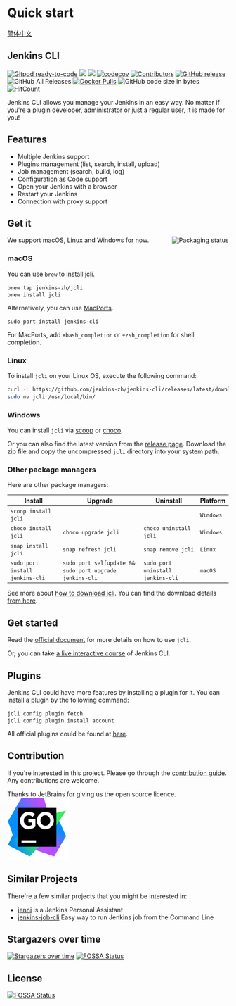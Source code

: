 # Quick start

[简体中文](https://github.com/jenkins-zh/jenkins-cli/blob/master/README-zh.md)

## Jenkins CLI

<!--
[![](https://sonarcloud.io/api/project_badges/measure?project=jenkins-zh_jenkins-cli&metric=alert_status)](https://sonarcloud.io/dashboard?id=jenkins-zh_jenkins-cli) 
-->
[![Gitpod ready-to-code](https://img.shields.io/badge/Gitpod-ready--to--code-blue?logo=gitpod)](https://gitpod.io/#https://github.com/jenkins-zh/jenkins-cli)
[![](https://goreportcard.com/badge/jenkins-zh/jenkins-cli)](https://goreportcard.com/report/jenkins-zh/jenkins-cli)
[![](http://img.shields.io/badge/godoc-reference-5272B4.svg?style=flat-square)](https://godoc.org/github.com/jenkins-zh/jenkins-cli)
[![codecov](https://codecov.io/gh/jenkins-zh/jenkins-cli/branch/master/graph/badge.svg?token=XS8g2CjdNL)](https://codecov.io/gh/jenkins-zh/jenkins-cli)
[![Contributors](https://img.shields.io/github/contributors/jenkins-zh/jenkins-cli.svg)](https://github.com/jenkins-zh/jenkins-cli/graphs/contributors)
[![GitHub release](https://img.shields.io/github/release/jenkins-zh/jenkins-cli.svg?label=release)](https://github.com/jenkins-zh/jenkins-cli/releases/latest)
![GitHub All Releases](https://img.shields.io/github/downloads/jenkins-zh/jenkins-cli/total)
[![Docker Pulls](https://img.shields.io/docker/pulls/jenkinszh/jcli.svg)](https://hub.docker.com/r/jenkinszh/jcli/tags)
![GitHub code size in bytes](https://img.shields.io/github/languages/code-size/jenkins-zh/jenkins-cli)
[![HitCount](http://hits.dwyl.com/jenkins-zh/jenkins-cli.svg)](http://hits.dwyl.com/jenkins-zh/jenkins-cli)

Jenkins CLI allows you manage your Jenkins in an easy way. No matter if you're a plugin developer, administrator or just a regular user, it is made for you!

## Features

* Multiple Jenkins support
* Plugins management \(list, search, install, upload\)
* Job management \(search, build, log\)
* Configuration as Code support
* Open your Jenkins with a browser
* Restart your Jenkins
* Connection with proxy support

## Get it

We support macOS, Linux and Windows for now.
<a href="https://repology.org/project/jenkins-cli/versions">
    <img src="https://repology.org/badge/vertical-allrepos/jenkins-cli.svg" alt="Packaging status" align="right">
</a>

### macOS

You can use `brew` to install jcli.

```text
brew tap jenkins-zh/jcli
brew install jcli
```

Alternatively, you can use [MacPorts](https://ports.macports.org/port/jenkins-cli/summary).

```text
sudo port install jenkins-cli
```

For MacPorts, add `+bash_completion` or `+zsh_completion` for shell completion.

### Linux

To install `jcli` on your Linux OS, execute the following command:

```sh
curl -L https://github.com/jenkins-zh/jenkins-cli/releases/latest/download/jcli-linux-amd64.tar.gz|tar xzv
sudo mv jcli /usr/local/bin/
```

### Windows

You can install `jcli` via [scoop](https://scoop.sh/) or [choco](https://chocolatey.org/packages/jcli/). 

Or you can also find the latest version from the [release page](https://github.com/jenkins-zh/jenkins-cli/releases/latest/download/jcli-windows-amd64.zip). 
Download the zip file and copy the uncompressed `jcli` directory into your system path.

### Other package managers

Here are other package managers:

| Install | Upgrade | Uninstall | Platform |
|---|---|---|---|
| `scoop install jcli` | | | `Windows` |
| `choco install jcli` | `choco upgrade jcli` | `choco uninstall jcli` | `Windows` |
| `snap install jcli` | `snap refresh jcli` | `snap remove jcli` | `Linux` |
| `sudo port install jenkins-cli`| `sudo port selfupdate && sudo port upgrade jenkins-cli` | `sudo port uninstall jenkins-cli` | `macOS`

See more about [how to download jcli](docs/book/en/download.md). You can find the download details [from here](https://tooomm.github.io/github-release-stats/?username=jenkins-zh&repository=jenkins-cli).

## Get started

Read the [official document](http://jcli.jenkins-zh.cn/) for more details on how to use `jcli`.

Or, you can take [a live interactive course](https://www.katacoda.com/jenkins-zh/scenarios/course-jcli) of Jenkins CLI.

## Plugins

Jenkins CLI could have more features by installing a plugin for it. You can install a plugin by the following command:

```text
jcli config plugin fetch
jcli config plugin install account
```

All official plugins could be found at [here](https://github.com/jenkins-zh/jcli-plugins).

## Contribution

If you're interested in this project. Please go through the [contribution guide](https://github.com/jenkins-zh/jenkins-cli/tree/cb3d358df4699db11b681eb0ab9adffbfb8a7bd4/CONTRIBUTING.md). Any contributions are welcome.

Thanks to JetBrains for giving us the open source licence.  
[![goland.svg](docs/book/.gitbook/assets/goland.svg)](https://www.jetbrains.com/?from=jenkins-cli)

## Similar Projects

There're a few similar projects that you might be interested in:

* [jenni](https://github.com/m-sureshraj/jenni) is a Jenkins Personal Assistant
* [jenkins-job-cli](https://github.com/gocruncher/jenkins-job-cli) Easy way to run Jenkins job from the Command Line

## Stargazers over time

[![Stargazers over time](https://starchart.cc/jenkins-zh/jenkins-cli.svg)](https://starchart.cc/jenkins-zh/jenkins-cli)
[![FOSSA Status](https://app.fossa.com/api/projects/git%2Bgithub.com%2Fjenkins-zh%2Fjenkins-cli.svg?type=shield)](https://app.fossa.com/projects/git%2Bgithub.com%2Fjenkins-zh%2Fjenkins-cli?ref=badge_shield)



## License
[![FOSSA Status](https://app.fossa.com/api/projects/git%2Bgithub.com%2Fjenkins-zh%2Fjenkins-cli.svg?type=large)](https://app.fossa.com/projects/git%2Bgithub.com%2Fjenkins-zh%2Fjenkins-cli?ref=badge_large)